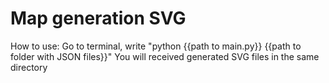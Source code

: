 # Map generation SVG

How to use:
Go to terminal, write "python {{path to main.py}} {{path to folder with JSON files}}"
You will received generated SVG files in the same directory
